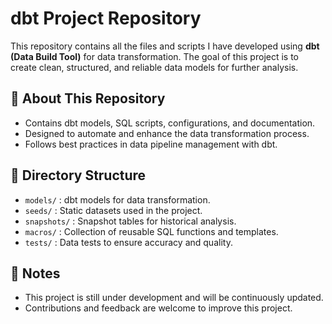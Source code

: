 # dbt Project Repository  

This repository contains all the files and scripts I have developed using **dbt (Data Build Tool)** for data transformation. The goal of this project is to create clean, structured, and reliable data models for further analysis.  

## 📌 About This Repository  
- Contains dbt models, SQL scripts, configurations, and documentation.  
- Designed to automate and enhance the data transformation process.  
- Follows best practices in data pipeline management with dbt.  

## 📁 Directory Structure  
- `models/` : dbt models for data transformation.  
- `seeds/` : Static datasets used in the project.  
- `snapshots/` : Snapshot tables for historical analysis.  
- `macros/` : Collection of reusable SQL functions and templates.  
- `tests/` : Data tests to ensure accuracy and quality.  

## 📌 Notes  
- This project is still under development and will be continuously updated.  
- Contributions and feedback are welcome to improve this project.  
